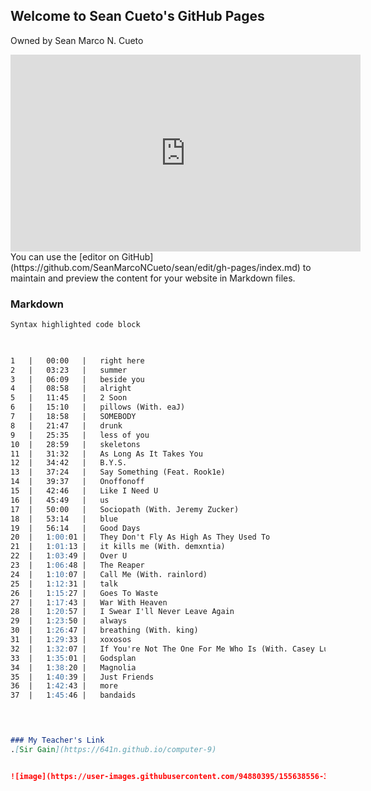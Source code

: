 ## Welcome to Sean Cueto's GitHub Pages

Owned by Sean Marco N. Cueto
<iframe width="560" height="315" src="https://www.youtube.com/embed/Xab4nIdd9II" title="YouTube video player" frameborder="0" allow="accelerometer; autoplay; clipboard-write; encrypted-media; gyroscope; picture-in-picture" allowfullscreen></iframe>
You can use the [editor on GitHub](https://github.com/SeanMarcoNCueto/sean/edit/gh-pages/index.md) to maintain and preview the content for your website in Markdown files.


### Markdown


```markdown
Syntax highlighted code block


  
1   |   00:00   |   right here
2   |   03:23   |   summer
3   |   06:09   |   beside you
4   |   08:58   |   alright
5   |   11:45   |   2 Soon
6   |   15:10   |   pillows (With. eaJ)
7   |   18:58   |   SOMEBODY
8   |   21:47   |   drunk
9   |   25:35   |   less of you
10  |   28:59   |   skeletons
11  |   31:32   |   As Long As It Takes You
12  |   34:42   |   B.Y.S.
13  |   37:24   |   Say Something (Feat. Rook1e)
14  |   39:37   |   Onoffonoff
15  |   42:46   |   Like I Need U
16  |   45:49   |   us
17  |   50:00   |   Sociopath (With. Jeremy Zucker)
18  |   53:14   |   blue
19  |   56:14   |   Good Days
20  |   1:00:01 |   They Don't Fly As High As They Used To
21  |   1:01:13 |   it kills me (With. demxntia)
22  |   1:03:49 |   Over U
23  |   1:06:48 |   The Reaper
24  |   1:10:07 |   Call Me (With. rainlord)
25  |   1:12:31 |   talk
26  |   1:15:27 |   Goes To Waste
27  |   1:17:43 |   War With Heaven
28  |   1:20:57 |   I Swear I'll Never Leave Again
29  |   1:23:50 |   always
30  |   1:26:47 |   breathing (With. king)
31  |   1:29:33 |   xoxosos
32  |   1:32:07 |   If You're Not The One For Me Who Is (With. Casey Luong)
33  |   1:35:01 |   Godsplan
34  |   1:38:20 |   Magnolia
35  |   1:40:39 |   Just Friends
36  |   1:42:43 |   more
37  |   1:45:46 |   bandaids


 

### My Teacher's Link
.[Sir Gain](https://641n.github.io/computer-9)


![image](https://user-images.githubusercontent.com/94880395/155638556-3324db3b-12f1-4be0-9d8b-42829b1861d5.png)






